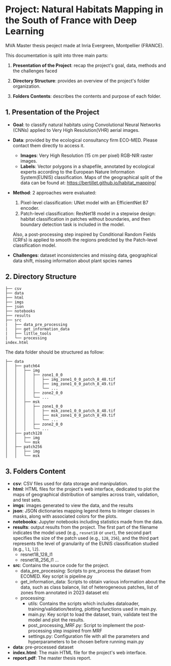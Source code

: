 # Project: Natural Habitats Mapping in the South of France with Deep Learning

MVA Master thesis peoject made at Inria Evergreen, Montpellier (FRANCE). 

This documentation is split into three main parts:

1. **Presentation of the Project**: recap the project's goal, data, methods and the challenges faced

2. **Directory Structure**: provides an overview of the project's folder organization.

3. **Folders Contents**: describes the contents and purpose of each folder.


## 1.  Presentation of the Project
- **Goal**: to classify natural habitats using Convolutional Neural Networks (CNNs) applied to Very High Resolution(VHR) aerial images. 

- **Data**: provided by the ecological consultancy firm ECO-MED. Please contact them directly to access it. 
    - **Images**: Very High Resolution (15 cm per pixel) RGB-NIR raster images.
    - **Labels**: Vector polygons in a shapefile, annotated by ecological experts according to the European Nature Information System(EUNIS) classification. 
    Maps of the geographical split of the data can be found at: https://bertillet.github.io/habitat_mapping/

- **Method**: 2 approaches were evaluated:
    1. Pixel-level classification: UNet model with an EfficientNet B7 encoder.
    2. Patch-level classification: ResNet18 model in a stepwise design: habitat classification in patches without boundaries, and then boundary detection task is included in the model. 

    Also, a post-processing step inspired by Conditional Random Fields (CRFs) is applied to smooth the regions predicted by the Patch-level classification model. 

- **Challenges**: dataset inconsistencies and missing data, geographical data shift, missing information about plant spcies names


## 2.  Directory Structure
```
├── csv
├── data
├── html
├── imgs
├── json
├── notebooks
├── results
├── src
|   ├── data_pre_processing
|   ├── get_information_data
|   ├── little_tools
|   └── processing
index.html

```
The data folder should be structured as follow: 
```
├── data
│   ├── patch64
│   │   ├── img
│   │   │   ├── zone1_0_0
│   │   │   │   ├── img_zone1_0_0_patch_8_48.tif
│   │   │   │   ├── img_zone1_0_0_patch_8_49.tif
│   │   │   │   └── ...
│   │   │   ├── zone2_0_0
│   │   │   └── ...
│   │   ├── msk
│   │   │   ├── zone1_0_0
│   │   │   │   ├── msk_zone1_0_0_patch_8_48.tif
│   │   │   │   ├── msk_zone1_0_0_patch_8_49.tif
│   │   │   │   └── ...
│   │   │   ├── zone2_0_0
│   │   │   └── ...
│   ├── patch128
│   │   ├── img
│   │   └── msk
│   ├── patch256
│   │   ├── img
│   │   └── msk
```

## 3.  Folders Content

- **csv**: CSV files used for data storage and manipulation.
- **html**: HTML files for the project's web interface, dedicated to plot the maps of geographical distribution of samples across train, validation, and test sets.
- **imgs**: images generated to view the data, and the results
- **json**: JSON dictionaries mapping legend items to integer classes in masks, along with associated colors for the plots. 
- **notebooks**: Jupyter notebooks including statistics made from the data. 
- **results**: output results from the project. The first part of the filename indicates the model used (e.g., `resnet18` or `unet`), the second part specifies the size of the patch used (e.g., `128`, `256`), and the third part represents the level of granularity of the EUNIS classification studied (e.g., `l1`, `l2`).
    - resnet18_128_l1
    - resnet18_256_l1
    ...
- **src**: Contains the source code for the project.
    - data_pre_processing: Scripts to pre_process the dataset from ECOMED. Key script is pipeline.py
    - get_information_data: Scripts to obtain various information about the data, such as class balance, list of heterogeneous patches, list of zones from annotated in 2023 dataset etc
    - processing: 
        - utils: Contains the scripts which includes dataloader, training/validation/testing, plotting functions used in main.py. 
        - main.py: Key script to load the dataset, train, validate test the model and plot the results. 
        - post_processing_MRF.py: Script to implement the post-processing step inspired from MRF
        - settings.py: Configuration file with all the parameters and hyperparameters to be chosen before running main.py
- **data**: pre-processed dataset
- **index.html**: The main HTML file for the project's web interface. 
- **report.pdf**: The master thesis report. 
